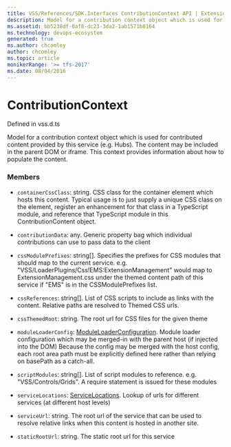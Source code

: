 ```yaml
---
title: VSS/References/SDK.Interfaces ContributionContext API | Extensions for Azure DevOps Services
description: Model for a contribution context object which is used for contributed content provided by this service (e.g. Hubs). The content may be included in the parent DOM or iframe. This context provides information about how to populate the content.
ms.assetid: bb5238df-0af8-dc23-3da2-1ab1571b8164
ms.technology: devops-ecosystem
generated: true
ms.author: chcomley
author: chcomley
ms.topic: article
monikerRange: '>= tfs-2017'
ms.date: 08/04/2016
---
```


# ContributionContext

Defined in vss.d.ts

Model for a contribution context object which is used for contributed content provided by this service (e.g. Hubs). The content may be included in the parent DOM or iframe. This context provides information about how to populate the content.

### Members

- `containerCssClass`: string. CSS class for the container element which hosts this content. Typical usage is to just supply a unique CSS class on the element, register an enhancement for that class in a TypeScript module, and reference that TypeScript module in this ContributionContent object.

- `contributionData`: any. Generic property bag which individual contributions can use to pass data to the client

- `cssModulePrefixes`: string[]. Specifies the prefixes for CSS modules that should map to the current service. e.g. &quot;VSS/LoaderPlugins/Css!EMS:ExtensionManagement&quot; would map to ExtensionManagement.css under the themed content path of this service if &quot;EMS&quot; is in the CSSModulePrefixes list.

- `cssReferences`: string[]. List of CSS scripts to include as links with the content. Relative paths are resolved to Themed CSS urls.

- `cssThemedRoot`: string. The root url for CSS files for the given theme

- `moduleLoaderConfig`: [ModuleLoaderConfiguration](../../../VSS/References/SDK_Interfaces/ModuleLoaderConfiguration.md). Module loader configuration which may be merged-in with the parent host (if injected into the DOM) Because the config may be merged with the host config, each root area path must be explicitly defined here rather than relying on basePath as a catch-all.

- `scriptModules`: string[]. List of script modules to reference. e.g. &quot;VSS/Controls/Grids&quot;. A require statement is issued for these modules

- `serviceLocations`: [ServiceLocations](../../../VSS/References/SDK_Interfaces/ServiceLocations.md). Lookup of urls for different services (at different host levels)

- `serviceUrl`: string. The root url of the service that can be used to resolve relative links when this content is hosted in another site.

- `staticRootUrl`: string. The static root url for this service
